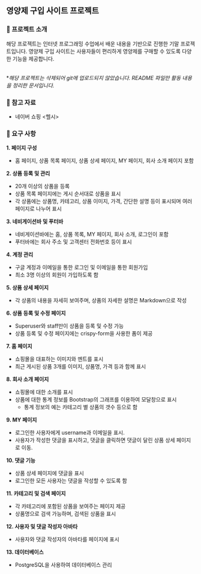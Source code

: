 영양제 구입 사이트 프로젝트 
---
### 📍 프로젝트 소개
해당 프로젝트는 인터넷 프로그래밍 수업에서 배운 내용을 기반으로 진행한 기말 프로젝트입니다. 영양제 구입 사이트는 사용자들이 편리하게 영양제를 구매할 수 있도록 다양한 기능을 제공합니다.<br><br>

**해당 프로젝트는 삭제되어 git에 업로드되지 않았습니다. README 파일만 활동 내용을 정리한 문서입니다.*
   
### 📍 참고 자료
- 네이버 쇼핑 <헬시> 

### 📍 요구 사항
**1. 페이지 구성**
- 홈 페이지, 상품 목록 페이지, 상품 상세 페이지, MY 페이지, 회사 소개 페이지 포함

**2. 상품 등록 및 관리**
- 20개 이상의 상품을 등록
- 상품 목록 페이지에는 게시 순서대로 상품을 표시
- 각 상품에는 상품명, 카테고리, 상품 이미지, 가격, 간단한 설명 등이 표시되며 여러 페이지로 나누어 표시

**3. 네비게이션바 및 푸터바**
- 네비게이션바에는 홈, 상품 목록, MY 페이지, 회사 소개, 로그인이 포함
- 푸터바에는 회사 주소 및 고객센터 전화번호 등이 표시

**4. 계정 관리**
- 구글 계정과 이메일을 통한 로그인 및 이메일을 통한 회원가입
- 최소 3명 이상의 회원이 가입하도록 함

**5. 상품 상세 페이지**
- 각 상품의 내용을 자세히 보여주며, 상품의 자세한 설명은 Markdown으로 작성

**6. 상품 등록 및 수정 페이지**
- Superuser와 staff만이 상품을 등록 및 수정 가능
- 상품 등록 및 수정 페이지에는 crispy-form을 사용한 폼이 제공

**7. 홈 페이지**
- 쇼핑몰을 대표하는 이미지와 멘트를 표시
- 최근 게시된 상품 3개를 이미지, 상품명, 가격 등과 함께 표시

**8. 회사 소개 페이지**
- 쇼핑몰에 대한 소개를 표시
- 상품에 대한 통계 정보를 Bootstrap의 그래프를 이용하여 모달창으로 표시
  - 통계 정보의 예는 카테고리 별 상품의 갯수 등으로 함

**9. MY 페이지**
- 로그인한 사용자에게 username과 이메일을 표시.
- 사용자가 작성한 댓글을 표시하고, 댓글을 클릭하면 댓글이 달린 상품 상세 페이지로 이동.

**10. 댓글 기능**
- 상품 상세 페이지에 댓글을 표시
- 로그인한 모든 사용자는 댓글을 작성할 수 있도록 함

**11. 카테고리 및 검색 페이지**
- 각 카테고리에 포함된 상품을 보여주는 페이지 제공
- 상품명으로 검색 가능하며, 검색된 상품을 표시

**12. 사용자 및 댓글 작성자 아바타**
- 사용자와 댓글 작성자의 아바타를 페이지에 표시

**13. 데이터베이스**
- PostgreSQL을 사용하여 데이터베이스 관리
